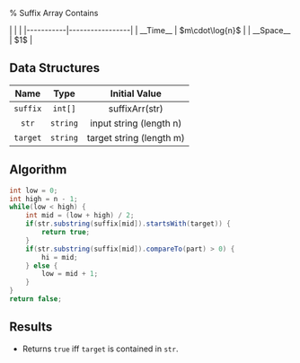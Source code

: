 % Suffix Array Contains

<div class="no-stretch">
|           |                 |
|-----------|-----------------|
| __Time__  | $m\cdot\log{n}$ |
| __Space__ | $1$             |
</div>

## Data Structures
| Name     | Type     | Initial Value            |
|:--------:|:--------:|:------------------------:|
| `suffix` | `int[]`  | suffixArr(str)           |
| `str`    | `string` | input string (length n)  |
| `target` | `string` | target string (length m) |

## Algorithm
```java
int low = 0;
int high = n - 1;
while(low < high) {
	int mid = (low + high) / 2;
	if(str.substring(suffix[mid]).startsWith(target)) {
		return true;
	}
	if(str.substring(suffix[mid]).compareTo(part) > 0) {
		hi = mid;
	} else {
		low = mid + 1;
	}
}
return false;
```

## Results
- Returns `true` iff `target` is contained in `str`.
